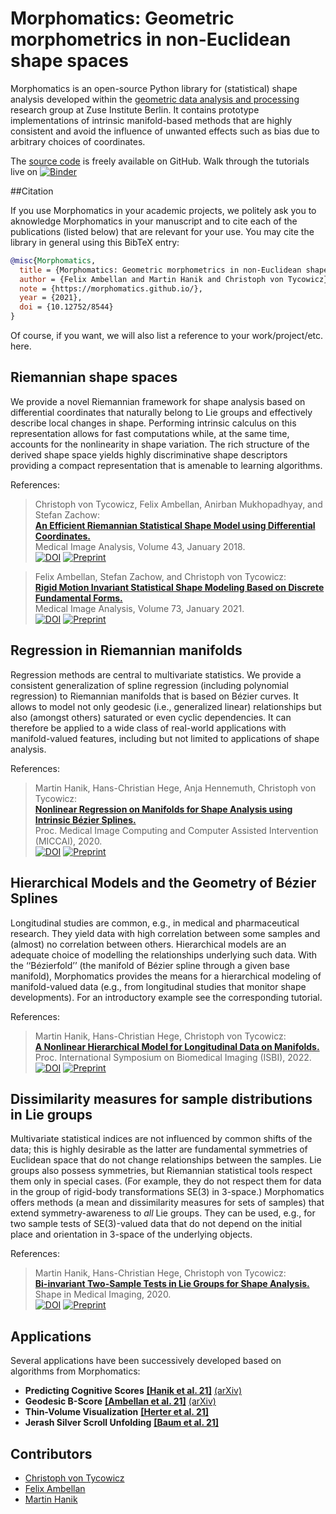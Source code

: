 # Morphomatics: Geometric morphometrics in non-Euclidean shape spaces

Morphomatics is an open-source Python library for (statistical) shape analysis developed within the [geometric data analysis and processing](https://www.zib.de/visual/geometric-data-analysis-and-processing) research group at Zuse Institute Berlin.
It contains prototype implementations of intrinsic manifold-based methods that are highly consistent and avoid the influence of unwanted effects such as bias due to arbitrary choices of coordinates.

The [source code](https://github.com/morphomatics/morphomatics) is freely available on GitHub.
Walk through the tutorials live on [![Binder](https://mybinder.org/badge_logo.svg)](https://mybinder.org/v2/gh/morphomatics/morphomatics.github.io/HEAD?filepath=docs%2Ftutorials)

##Citation

If you use Morphomatics in your academic projects, we politely ask you to aknowledge Morphomatics in your manuscript and to cite each of the publications (listed below) that are relevant for your use.
You may cite the library in general using this BibTeX entry:

```bibtex
@misc{Morphomatics,
  title = {Morphomatics: Geometric morphometrics in non-Euclidean shape spaces},
  author = {Felix Ambellan and Martin Hanik and Christoph von Tycowicz},
  note = {https://morphomatics.github.io/},
  year = {2021},
  doi = {10.12752/8544}
}
```

Of course, if you want, we will also list a reference to your work/project/etc. here. 


## Riemannian shape spaces

We provide a novel Riemannian framework for shape analysis based on differential coordinates that naturally belong to Lie groups and effectively describe local changes in shape.
Performing intrinsic calculus on this representation allows for fast computations while, at the same time, accounts for the nonlinearity in shape variation.
The rich structure of the derived shape space yields highly discriminative shape descriptors providing a compact representation that is amenable to learning algorithms.

References:

> Christoph von Tycowicz, Felix Ambellan, Anirban Mukhopadhyay, and Stefan Zachow:  
> **[An Efficient Riemannian Statistical Shape Model using Differential Coordinates.](https://opus4.kobv.de/opus4-zib/files/6117/ZIBReport_16-69.pdf)**  
> Medical Image Analysis, Volume 43, January 2018.</br>
> [![DOI](https://img.shields.io/badge/DOI-10.1016/j.media.2017.09.004-yellow)](http://dx.doi.org/10.1016/j.media.2017.09.004) [![Preprint](https://img.shields.io/badge/Preprint-ZIB--Report_16--69-silver)](https://opus4.kobv.de/opus4-zib/files/6117/ZIBReport_16-69.pdf)

<!--  -->
> Felix Ambellan, Stefan Zachow, and Christoph von Tycowicz:  
> **[Rigid Motion Invariant Statistical Shape Modeling Based on Discrete Fundamental Forms.](https://doi.org/10.1016/j.media.2021.102178)**  
> Medical Image Analysis, Volume 73, January 2021.</br>
> [![DOI](https://img.shields.io/badge/DOI-10.1016/j.media.2021.102178-yellow)](https://doi.org/10.1016/j.media.2021.102178) [![Preprint](https://img.shields.io/badge/arXiv-2111.06850-red)](http://arxiv.org/abs/2111.06850)

## Regression in Riemannian manifolds

Regression methods are central to multivariate statistics. We provide a consistent generalization of spline regression 
(including polynomial regression) to Riemannian manifolds that is based on Bézier curves. It allows to model not only 
geodesic (i.e., generalized linear) relationships but also (amongst others) saturated or even cyclic dependencies. It can therefore be 
applied to a wide class of real-world applications with manifold-valued features, including but not limited to 
applications of shape analysis.

References:

> Martin Hanik, Hans-Christian Hege, Anja Hennemuth, Christoph von Tycowicz:  
> **[Nonlinear Regression on Manifolds for Shape Analysis using Intrinsic Bézier Splines.](http://arxiv.org/abs/2007.05275)**  
> Proc. Medical Image Computing and Computer Assisted Intervention (MICCAI), 2020. </br>
> [![DOI](https://img.shields.io/badge/DOI-10.1007/978--3--030--59719--1__60-yellow)](http://dx.doi.org/10.1007/978-3-030-59719-1_60) [![Preprint](https://img.shields.io/badge/arXiv-2007.05275-red)](http://arxiv.org/abs/2007.05275)

## Hierarchical Models and the Geometry of Bézier Splines

Longitudinal studies are common, e.g., in medical and pharmaceutical research. They yield data with high
correlation between some samples and (almost) no correlation between others. Hierarchical models are an adequate choice
of modelling the relationships underlying such data. With the ‘‘Bézierfold’’ (the manifold of Bézier spline through a given base manifold), 
Morphomatics provides the means for a hierarchical modeling of manifold-valued data
(e.g., from longitudinal studies that monitor shape developments). For an introductory example see the corresponding 
tutorial.

References:

> Martin Hanik, Hans-Christian Hege, Christoph von Tycowicz:  
> **[A Nonlinear Hierarchical Model for Longitudinal Data on Manifolds.](https://arxiv.org/abs/2202.01180)**  
> Proc. International Symposium on Biomedical Imaging (ISBI), 2022. </br>
> [![DOI](https://img.shields.io/badge/DOI-10.1109/ISBI52829.2022.9761465-yellow)](http://dx.doi.org/10.1109/ISBI52829.2022.9761465) [![Preprint](https://img.shields.io/badge/arXiv-2202.01180-red)](http://arxiv.org/abs/2202.01180)


## Dissimilarity measures for sample distributions in Lie groups

Multivariate statistical indices are not influenced by common shifts of the data; this is highly desirable as the latter are 
fundamental symmetries of Euclidean space that do not change relationships between the samples. Lie groups also possess
symmetries, but Riemannian statistical tools respect them only in special cases. (For example, they do not respect them 
for data in the group of rigid-body transformations SE(3) in 3-space.) Morphomatics offers methods (a mean and dissimilarity measures for 
sets of samples) that extend symmetry-awareness to _all_ Lie groups. They can be used, e.g., for two sample tests of SE(3)-valued 
data that do not depend on the initial place and orientation in 3-space of the underlying objects.

References:

> Martin Hanik, Hans-Christian Hege, Christoph von Tycowicz:  
> **[Bi-invariant Two-Sample Tests in Lie Groups for Shape Analysis.](https://arxiv.org/abs/2008.12195)**  
> Shape in Medical Imaging, 2020. </br>
> [![DOI](https://img.shields.io/badge/DOI-10.1007/978--3--030--61056--2__4-yellow)](http://dx.doi.org/10.1007/978-3-030-61056-2_4) [![Preprint](https://img.shields.io/badge/arXiv-2008.12195-red)](http://arxiv.org/abs/2008.12195)

## Applications

Several applications have been successively developed based on algorithms from Morphomatics:

* __Predicting Cognitive Scores__ **[[Hanik et al. 21]](http://dx.doi.org/10.1007/s11682-021-00585-7)** [(arXiv)](http://arxiv.org/abs/2106.09408)
* __Geodesic B-Score__ **[[Ambellan et al. 21]](http://dx.doi.org/10.1007/978-3-030-78191-0_14)** [(arXiv)](http://arxiv.org/abs/2104.01107)
* __Thin-Volume Visualization__ **[[Herter et al. 21]](http://dx.doi.org/10.1111/cgf.14296)**
* __Jerash Silver Scroll Unfolding__ **[[Baum et al. 21]](http://dx.doi.org/10.1016/j.daach.2021.e00186)**


## Contributors

* [Christoph von Tycowicz](https://www.tycowicz.de)
* [Felix Ambellan](https://www.zib.de/members/ambellan)
* [Martin Hanik](https://www.zib.de/members/hanik)

<!--
## Install

* buckle up!
-->
